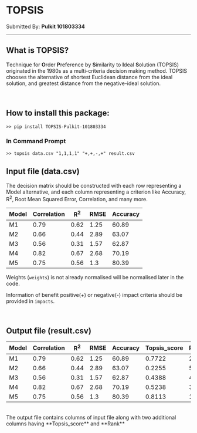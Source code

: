 # TOPSIS

Submitted By: **Pulkit 101803334**

---

## What is TOPSIS?

**T**echnique for **O**rder **P**reference by **S**imilarity to **I**deal **S**olution
(TOPSIS) originated in the 1980s as a multi-criteria decision making method.
TOPSIS chooses the alternative of shortest Euclidean distance from the ideal solution,
and greatest distance from the negative-ideal solution.

<br>

## How to install this package:

```
>> pip install TOPSIS-Pulkit-101803334
```

### In Command Prompt

```
>> topsis data.csv "1,1,1,1" "+,+,-,+" result.csv
```

## Input file (data.csv)

The decision matrix should be constructed with each row representing a Model alternative, and each column representing a criterion like Accuracy, R<sup>2</sup>, Root Mean Squared Error, Correlation, and many more.

| Model | Correlation | R<sup>2</sup> | RMSE | Accuracy |
| ----- | ----------- | ------------- | ---- | -------- |
| M1    | 0.79        | 0.62          | 1.25 | 60.89    |
| M2    | 0.66        | 0.44          | 2.89 | 63.07    |
| M3    | 0.56        | 0.31          | 1.57 | 62.87    |
| M4    | 0.82        | 0.67          | 2.68 | 70.19    |
| M5    | 0.75        | 0.56          | 1.3  | 80.39    |

Weights (`weights`) is not already normalised will be normalised later in the code.

Information of benefit positive(+) or negative(-) impact criteria should be provided in `impacts`.

<br>

## Output file (result.csv)

| Model | Correlation | R<sup>2</sup> | RMSE | Accuracy | Topsis_score | Rank |
| ----- | ----------- | ------------- | ---- | -------- | ------------ | ---- |
| M1    | 0.79        | 0.62          | 1.25 | 60.89    | 0.7722       | 2    |
| M2    | 0.66        | 0.44          | 2.89 | 63.07    | 0.2255       | 5    |
| M3    | 0.56        | 0.31          | 1.57 | 62.87    | 0.4388       | 4    |
| M4    | 0.82        | 0.67          | 2.68 | 70.19    | 0.5238       | 3    |
| M5    | 0.75        | 0.56          | 1.3  | 80.39    | 0.8113       | 1    |

<br>
The output file contains columns of input file along with two additional columns having **Topsis_score** and **Rank**
